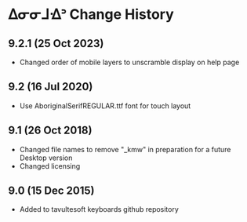ᐃᓂᓂᒧᐎᐣ Change History
============================
9.2.1 (25 Oct 2023)
-----------------
* Changed order of mobile layers to unscramble display on help page

9.2 (16 Jul 2020)
-----------------
* Use AboriginalSerifREGULAR.ttf font for touch layout

9.1 (26 Oct 2018)
-----------------
* Changed file names to remove "_kmw" in preparation for a future Desktop version
* Changed licensing

9.0 (15 Dec 2015)
-----------------

* Added to tavultesoft keyboards github repository
